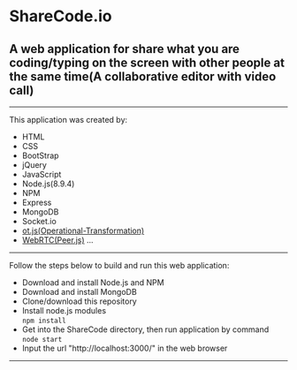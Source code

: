 # ShareCode.io
## A web application for share what you are coding/typing on the screen with other people at the same time(A collaborative editor with video call)
<hr>
This application was created by: 
<br>

* HTML
* CSS
* BootStrap
* jQuery
* JavaScript
* Node.js(8.9.4)
* NPM
* Express
* MongoDB
* Socket.io
* <a href="https://github.com/Operational-Transformation/ot.js">ot.js(Operational-Transformation)</a>
* <a href="http://peerjs.com/">WebRTC(Peer.js)</a>
...
<hr>
Follow the steps below to build and run this web application:
<br>

* Download and install Node.js and NPM
* Download and install MongoDB
* Clone/download this repository
* Install node.js modules <br>
`npm install`   
* Get into the ShareCode directory, then run application by command <br>
`node start`  
* Input the url "http://localhost:3000/" in the web browser
<hr>

